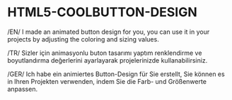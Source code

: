 # HTML5-COOLBUTTON-DESIGN
/EN/ I made an animated button design for you, you can use it in your projects by adjusting the coloring and sizing values.

/TR/ Sizler için animasyonlu buton tasarımı yaptım renklendirme ve boyutlandırma değerlerini ayarlayarak projelerinizde kullanabilirsiniz.

/GER/ Ich habe ein animiertes Button-Design für Sie erstellt, Sie können es in Ihren Projekten verwenden, indem Sie die Farb- und Größenwerte anpassen.




